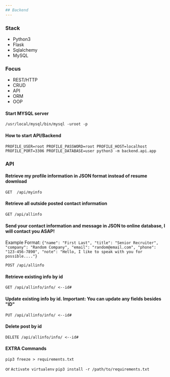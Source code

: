 ```yaml
---
## Backend
---
```

### Stack
* Python3
* Flask
* Sqlalchemy
* MySQL

### Focus
* REST/HTTP
* CRUD
* API
* ORM
* OOP

#### Start MYSQL server
```/usr/local/mysql/bin/mysql -uroot -p```

#### How to start API/Backend
```PROFILE_USER=root PROFILE_PASSWORD=root PROFILE_HOST=localhost PROFILE_PORT=3306 PROFILE_DATABASE=user python3 -m backend.api.app```

### API

#### Retrieve my profile information in JSON format instead of resume download
`GET  /api/myinfo`

#### Retrieve all outside posted contact information
`GET /api/allinfo` 

#### Send your contact information and message in JSON to online database, I will contact you ASAP!
Example Format: 
`{"name": "First Last", "title": "Senior Recruiter", "company": "Random Company", "email": "random@email.com", "phone": "123-456-7890", "note": "Hello, I like to speak with you for possible...."}`

`POST /api/allinfo` 

#### Retrieve existing info by id
`GET /api/allinfo/info/ <--id#` 

#### Update existing info by id. Important: You can update any fields besides "ID"
`PUT /api/allinfo/info/ <--id#` 

#### Delete post by id
`DELETE /api/allinfo/info/ <--id#` 

#### EXTRA Commands
`pip3 freeze > requirements.txt`

or
`Activate virtualenv`
`pip3 install -r /path/to/requirements.txt`


